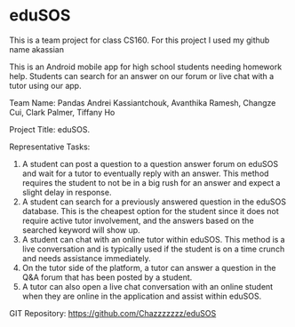 # eduSOS

This is a team project for class CS160. 
For this project I used my github name akassian

This is an Android mobile app for high school students needing homework help.
Students can search for an answer on our forum or live chat with a tutor using our app.

Team Name: Pandas
Andrei Kassiantchouk, Avanthika Ramesh,
Changze Cui, Clark Palmer, Tiffany Ho

Project Title: eduSOS.

Representative Tasks:
1. A student can post a question to a question answer forum
on eduSOS and wait for a tutor to eventually reply with an
answer. This method requires the student to not be in a big
rush for an answer and expect a slight delay in response.
2. A student can search for a previously answered question
in the eduSOS database. This is the cheapest option for the
student since it does not require active tutor involvement,
and the answers based on the searched keyword will show
up.
3. A student can chat with an online tutor within eduSOS.
This method is a live conversation and is typically used if
the student is on a time crunch and needs assistance
immediately.
4. On the tutor side of the platform, a tutor can answer a
question in the Q&A forum that has been posted by a
student.
5. A tutor can also open a live chat conversation with an
online student when they are online in the application and
assist within eduSOS.

GIT Repository: https://github.com/Chazzzzzzz/eduSOS
